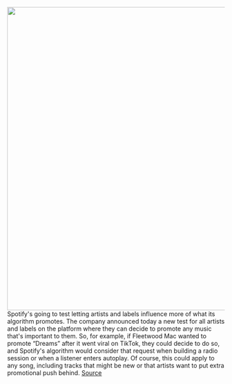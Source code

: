 <img src='https://cdn.vox-cdn.com/thumbor/_PTAH1qcgLSGZay17H-49KiCnnQ=/0x0:1200x1300/1200x800/filters:focal(504x554:696x746)/cdn.vox-cdn.com/uploads/chorus_image/image/67726923/Spotify_Personalized_Recommendations.0.png' width='700px' /><br/>
Spotify's going to test letting artists and labels influence more of what its algorithm promotes. The company announced today a new test for all artists and labels on the platform where they can decide to promote any music that's important to them. So, for example, if Fleetwood Mac wanted to promote “Dreams” after it went viral on TikTok, they could decide to do so, and Spotify's algorithm would consider that request when building a radio session or when a listener enters autoplay. Of course, this could apply to any song, including tracks that might be new or that artists want to put extra promotional push behind.
<a href='https://www.theverge.com/2020/11/2/21545958/spotify-artist-tiktok-promotion-rate-royalty-algorithm'> Source <a/>